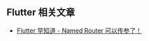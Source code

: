 ## Flutter 相关文章

- [Flutter 早知道 - Named Router 可以传参了！](https://github.com/rojer95/flutter_new_feature/tree/master/named_with_params)
